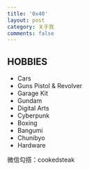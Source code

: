 ```yaml
---
title: '0x40'
layout: post
category: 关于我
comments: false
---
```


## HOBBIES

- Cars
- Guns Pistol & Revolver
- Garage Kit
- Gundam
- Digital Arts
- Cyberpunk
- Boxing
- Bangumi
- Chunibyo
- Hardware


微信勾搭：cookedsteak